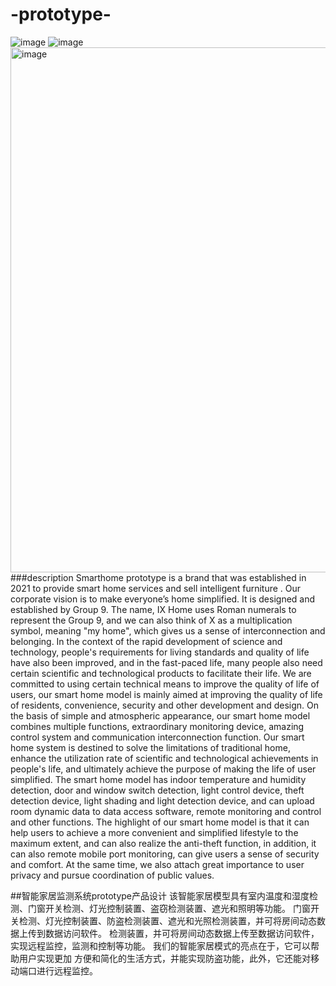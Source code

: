 # -prototype-

![image](https://user-images.githubusercontent.com/56168768/159294868-125a7f7d-2a7d-4930-a0b8-5bc1e6a5b2aa.png)
![image](https://user-images.githubusercontent.com/56168768/159294886-00458f56-49c3-40bf-8808-f3903f76cca4.png)
<img width="840" alt="image" src="https://user-images.githubusercontent.com/56168768/159294961-959bc43f-2a99-4a73-b520-69e72a8e836b.png">
###description
Smarthome prototype is a brand that was established in 2021 to provide smart home services and 
sell intelligent furniture . Our corporate vision is to make everyone’s home simplified. It is
designed and established by Group 9. The name, IX Home uses Roman numerals to 
represent the Group 9, and we can also think of X as a multiplication symbol, meaning "my 
home", which gives us a sense of interconnection and belonging. In the context of the rapid 
development of science and technology, people's requirements for living standards and 
quality of life have also been improved, and in the fast-paced life, many people also need 
certain scientific and technological products to facilitate their life. We are committed to 
using certain technical means to improve the quality of life of users, our smart home model 
is mainly aimed at improving the quality of life of residents, convenience, security and other 
development and design. On the basis of simple and atmospheric appearance, our smart 
home model combines multiple functions, extraordinary monitoring device, amazing control 
system and communication interconnection function. Our smart home system is destined to 
solve the limitations of traditional home, enhance the utilization rate of scientific and 
technological achievements in people's life, and ultimately achieve the purpose of making 
the life of user simplified.
The smart home model has indoor temperature and humidity detection, door and 
window switch detection, light control device, theft detection device, light shading and light 
detection device, and can upload room dynamic data to data access software, remote 
monitoring and control and other functions.
The highlight of our smart home model is that it can help users to achieve a more 
convenient and simplified lifestyle to the maximum extent, and can also realize the anti-theft function, in addition, it can also remote mobile port monitoring, can give users a sense of security and comfort. At the same time, we also attach great importance to user privacy 
and pursue coordination of public values. 

##智能家居监测系统prototype产品设计
该智能家居模型具有室内温度和湿度检测、门窗开关检测、灯光控制装置、盗窃检测装置、遮光和照明等功能。
门窗开关检测、灯光控制装置、防盗检测装置、遮光和光照检测装置，并可将房间动态数据上传到数据访问软件。
检测装置，并可将房间动态数据上传至数据访问软件，实现远程监控，监测和控制等功能。
我们的智能家居模式的亮点在于，它可以帮助用户实现更加 方便和简化的生活方式，并能实现防盗功能，此外，它还能对移动端口进行远程监控。 
